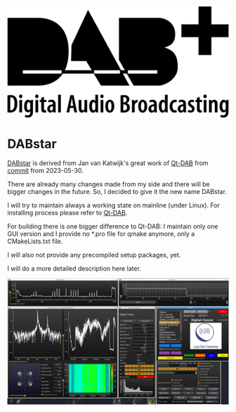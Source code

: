 ![DABLogo.png](res/DABLogo.png)

# DABstar

[DABstar](https://github.com/tomneda/DABstar) is derived from Jan van Katwijk's great work of [Qt-DAB](https://github.com/JvanKatwijk/qt-dab)
from [commit](https://github.com/JvanKatwijk/qt-dab/tree/b083a8e169ca2b7dd47167a07b92fa5a1970b249) from 2023-05-30.


There are already many changes made from my side and there will be bigger changes in the future. 
So, I decided to give it the new name DABstar.

I will try to maintain always a working state on mainline (under Linux). 
For installing process please refer to [Qt-DAB](https://github.com/JvanKatwijk/qt-dab).

For building there is one bigger difference to Qt-DAB: I maintain only one GUI version and I provide no *.pro file for qmake anymore, only a CMakeLists.txt file.

I will also not provide any precompiled setup packages, yet.

I will do a more detailed description here later.

![screenshot.png](res/screenshot.png)
